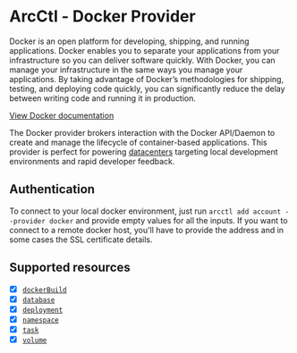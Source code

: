# ArcCtl - Docker Provider

Docker is an open platform for developing, shipping, and running applications. Docker enables you to separate your applications from your infrastructure so you can deliver software quickly. With Docker, you can manage your infrastructure in the same ways you manage your applications. By taking advantage of Docker’s methodologies for shipping, testing, and deploying code quickly, you can significantly reduce the delay between writing code and running it in production.

[View Docker documentation](https://docs.docker.com/)

The Docker provider brokers interaction with the Docker API/Daemon to create and manage
the lifecycle of container-based applications. This provider is perfect for powering
[datacenters](../../datacenters/) targeting local development environments and rapid
developer feedback.

## Authentication

To connect to your local docker environment, just run `arcctl add account --provider docker`
and provide empty values for all the inputs. If you want to connect to a remote docker
host, you'll have to provide the address and in some cases the SSL certificate details.

## Supported resources

- [x] [`dockerBuild`](../../%40resources/dockerBuild/)
- [x] [`database`](../../%40resources/database/)
- [x] [`deployment`](../../%40resources/deployment/)
- [x] [`namespace`](../../%40resources/namespace/)
- [x] [`task`](../../%40resources/task/)
- [x] [`volume`](../../%40resources/volume/)
